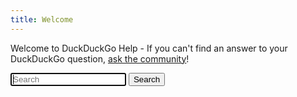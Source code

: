 ```yaml
---
title: Welcome
---
```


Welcome to DuckDuckGo Help - If you can't find an answer to your DuckDuckGo question, [ask the community](https://www.reddit.com/r/duckduckgo/)!

<!-- markdownlint-disable -->
<form action="{{ site.baseurl }}/search/" method="get">
  <input type="text" name="q" class="search-input" placeholder="Search" autofocus="" autocomplete="off">
  <input type="submit" class="hidden" value="Search">
</form>
<!-- markdownlint-enable -->
